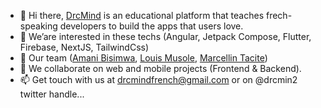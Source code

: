 - 👋 Hi there, [DrcMind](https://drcmind.com) is an educational platform that teaches frech-speaking developers to build the apps that users love.
- 👀 We’are interested in these techs (Angular, Jetpack Compose, Flutter, Firebase, NextJS, TailwindCss)
- 🌱 Our team ([Amani Bisimwa](https://github.com/amanibisimwa), [Louis Musole](https://github.com/LouisMusole), [Marcellin Tacite](https://github.com/marcellintacite))
- 💞️ We collaborate on web and mobile projects (Frontend & Backend).
- 📫 Get touch with us at drcmindfrench@gmail.com or on @drcmin2 twitter handle...
